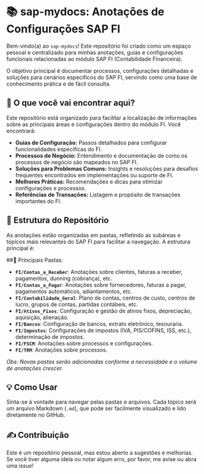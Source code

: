 # 📚 sap-mydocs: Anotações de Configurações SAP FI

Bem-vindo(a) ao `sap-mydocs`! Este repositório foi criado como um espaço pessoal e centralizado para minhas anotações, guias e configurações funcionais relacionadas ao módulo SAP FI (Contabilidade Financeira).

O objetivo principal é documentar processos, configurações detalhadas e soluções para cenários específicos do SAP FI, servindo como uma base de conhecimento prática e de fácil consulta.

## 🚀 O que você vai encontrar aqui?

Este repositório está organizado para facilitar a localização de informações sobre as principais áreas e configurações dentro do módulo FI. Você encontrará:

* **Guias de Configuração:** Passos detalhados para configurar funcionalidades específicas do FI.
* **Processos de Negócio:** Entendimento e documentação de como os processos de negócio são mapeados no SAP FI.
* **Soluções para Problemas Comuns:** Insights e resoluções para desafios frequentes encontrados em implementações ou suporte de FI.
* **Melhores Práticas:** Recomendações e dicas para otimizar configurações e processos.
* **Referências de Transações:** Listagem e propósito de transações importantes do FI.

## 📁 Estrutura do Repositório

As anotações estão organizadas em pastas, refletindo as subáreas e tópicos mais relevantes do SAP FI para facilitar a navegação. A estrutura principal é:

##📁 Principais Pastas:

* **`FI/Contas_a_Receber`**: Anotações sobre clientes, faturas a receber, pagamentos, dunning (cobrança), etc.
* **`FI/Contas_a_Pagar`**: Anotações sobre fornecedores, faturas a pagar, pagamentos automáticos, adiantamentos, etc.
* **`FI/Contabilidade_Geral`**: Plano de contas, centros de custo, centros de lucro, grupos de contas, partidas contábeis, etc.
* **`FI/Ativos_Fixos`**: Configuração e gestão de ativos fixos, depreciação, aquisição, alienação.
* **`FI/Bancos`**: Configuração de bancos, extrato eletrônico, tesouraria.
* **`FI/Impostos`**: Configurações de impostos (IVA, PIS/COFINS, ISS, etc.), determinação de impostos.
* **`FI/FSCM`**: Anotações sobre processos e configurações.
* **`FI/TRM`**: Anotações sobre processos.

*Obs: Novas pastas serão adicionadas conforme a necessidade e o volume de anotações crescer.*

## 💡 Como Usar

Sinta-se à vontade para navegar pelas pastas e arquivos. Cada tópico será um arquivo Markdown (`.md`), que pode ser facilmente visualizado e lido diretamente no GitHub.

## ✍️ Contribuição

Este é um repositório pessoal, mas estou aberto a sugestões e melhorias. Se você tiver alguma ideia ou notar algum erro, por favor, me avise ou abra uma *issue*!
